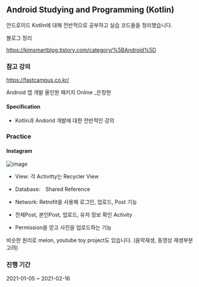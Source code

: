 ## Android Studying and Programming (Kotlin)

안드로이드 Kotlin에 대해 전반적으로 공부하고 실습 코드들을 정리했습니다.


블로그 정리

https://kimsmartblog.tistory.com/category/%5BAndroid%5D

### 참고 강의
https://fastcampus.co.kr/

Android 앱 개발 올인원 패키지 Online _은창현


#### Specification

- Kotlin과 Andorid 개발에 대한 전반적인 강의

### Practice

#### Instagram

![image](https://user-images.githubusercontent.com/44837403/116643244-8d4bf800-a9ab-11eb-81b1-a3498e7173ee.png)

- View: 각 Activitty는 Recycler View

- Database:　Shared Reference

- Network: Retrofit을 사용해 로그인, 업로드, Post 기능

- 전체Post, 본인Post, 업로드, 유저 정보 확인 Activity

- Permission을 얻고 사진을 업로드하는 기능

비슷한 원리로 melon, youtube toy project도 있습니다. (음악재생, 동영상 재생부분 고려)

### 진행 기간
2021-01-05 ~ 2021-02-16






